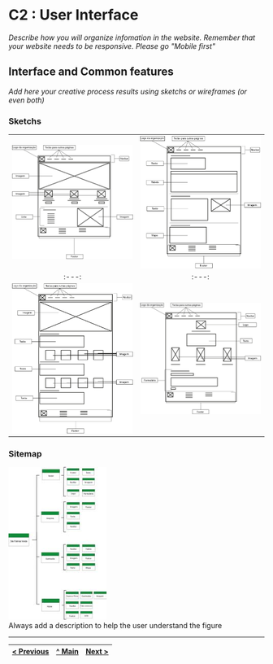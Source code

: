 # C2 : User Interface

_Describe how you will organize infomation in the website. Remember that your website needs to be responsive. Please go "Mobile first"_

## Interface and Common features
_Add here your creative process results using sketchs or wireframes (or even both)_

### Sketchs


| | |
:---: | :---:
![An alternative description](https://github.com/tcm21-tw-g04/tcm-tw-g04/blob/main/Doc/Imagens/pagina1sketch.jpg) | ![An alternative description](https://github.com/tcm21-tw-g04/tcm-tw-g04/blob/main/Doc/Imagens/pagina2sketch.jpg) 
:---: | :---:
![An alternative description](https://github.com/tcm21-tw-g04/tcm-tw-g04/blob/main/Doc/Imagens/pagina3sketch.jpg) | ![An alternative description](https://github.com/tcm21-tw-g04/tcm-tw-g04/blob/main/Doc/Imagens/pagina4sketch.jpg)

### Sitemap

![An alternative description](https://github.com/tcm21-tw-g04/tcm-tw-g04/blob/main/Doc/Imagens/SiteMap.jpg)  
Always add a description to help the user understand the figure  



---
[< Previous](https://github.com/tcm21-tw-g04/tcm-tw-g04/blob/main/Doc/C1.md) | [^ Main](../../../) | [Next >](https://github.com/tcm21-tw-g04/tcm-tw-g04/blob/main/Doc/C3.md)
:--- | :---: | ---: 
